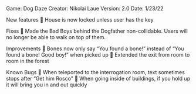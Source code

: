 Game: Dog Daze
Creator: Nikolai Laue
Version: 2.0
Date: 1/23/22
 
New features
	House is now locked unless user has the key

Fixes
	Made the Bad Boys behind the Dogfather non-collidable. Users will no longer be able to walk on top of them. 

Improvements 
	 Bones now only say “You found a bone!” instead of “You found a bone! Good boy!” when picked up
	Extended the exit from room to room in the forest
 
Known Bugs
	When teleported to the interrogation room, text sometimes stops after “Get him Rosco”
	When going inside of buildings, if you hold up it will bring you in and out quickly
